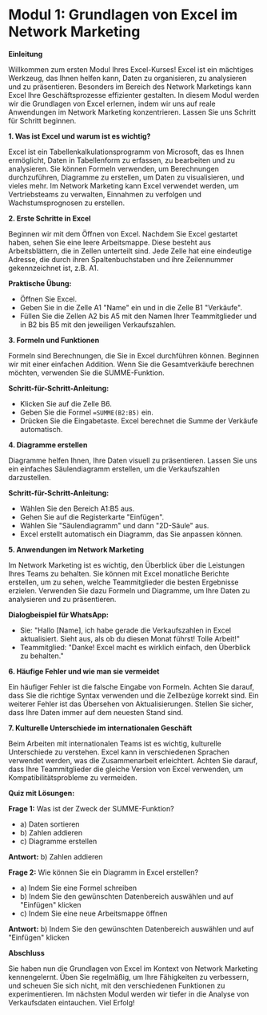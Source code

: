 # **Modul 1: Grundlagen von Excel im Network Marketing**

**Einleitung**

Willkommen zum ersten Modul Ihres Excel-Kurses! Excel ist ein mächtiges Werkzeug, das Ihnen helfen kann, Daten zu organisieren, zu analysieren und zu präsentieren. Besonders im Bereich des Network Marketings kann Excel Ihre Geschäftsprozesse effizienter gestalten. In diesem Modul werden wir die Grundlagen von Excel erlernen, indem wir uns auf reale Anwendungen im Network Marketing konzentrieren. Lassen Sie uns Schritt für Schritt beginnen.

**1. Was ist Excel und warum ist es wichtig?**

Excel ist ein Tabellenkalkulationsprogramm von Microsoft, das es Ihnen ermöglicht, Daten in Tabellenform zu erfassen, zu bearbeiten und zu analysieren. Sie können Formeln verwenden, um Berechnungen durchzuführen, Diagramme zu erstellen, um Daten zu visualisieren, und vieles mehr. Im Network Marketing kann Excel verwendet werden, um Vertriebsteams zu verwalten, Einnahmen zu verfolgen und Wachstumsprognosen zu erstellen.

**2. Erste Schritte in Excel**

Beginnen wir mit dem Öffnen von Excel. Nachdem Sie Excel gestartet haben, sehen Sie eine leere Arbeitsmappe. Diese besteht aus Arbeitsblättern, die in Zellen unterteilt sind. Jede Zelle hat eine eindeutige Adresse, die durch ihren Spaltenbuchstaben und ihre Zeilennummer gekennzeichnet ist, z.B. A1.

**Praktische Übung:**

- Öffnen Sie Excel.
- Geben Sie in die Zelle A1 "Name" ein und in die Zelle B1 "Verkäufe".
- Füllen Sie die Zellen A2 bis A5 mit den Namen Ihrer Teammitglieder und in B2 bis B5 mit den jeweiligen Verkaufszahlen.

**3. Formeln und Funktionen**

Formeln sind Berechnungen, die Sie in Excel durchführen können. Beginnen wir mit einer einfachen Addition. Wenn Sie die Gesamtverkäufe berechnen möchten, verwenden Sie die SUMME-Funktion.

**Schritt-für-Schritt-Anleitung:**

- Klicken Sie auf die Zelle B6.
- Geben Sie die Formel `=SUMME(B2:B5)` ein.
- Drücken Sie die Eingabetaste. Excel berechnet die Summe der Verkäufe automatisch.

**4. Diagramme erstellen**

Diagramme helfen Ihnen, Ihre Daten visuell zu präsentieren. Lassen Sie uns ein einfaches Säulendiagramm erstellen, um die Verkaufszahlen darzustellen.

**Schritt-für-Schritt-Anleitung:**

- Wählen Sie den Bereich A1:B5 aus.
- Gehen Sie auf die Registerkarte "Einfügen".
- Wählen Sie "Säulendiagramm" und dann "2D-Säule" aus.
- Excel erstellt automatisch ein Diagramm, das Sie anpassen können.

**5. Anwendungen im Network Marketing**

Im Network Marketing ist es wichtig, den Überblick über die Leistungen Ihres Teams zu behalten. Sie können mit Excel monatliche Berichte erstellen, um zu sehen, welche Teammitglieder die besten Ergebnisse erzielen. Verwenden Sie dazu Formeln und Diagramme, um Ihre Daten zu analysieren und zu präsentieren.

**Dialogbeispiel für WhatsApp:**

- Sie: "Hallo [Name], ich habe gerade die Verkaufszahlen in Excel aktualisiert. Sieht aus, als ob du diesen Monat führst! Tolle Arbeit!"
- Teammitglied: "Danke! Excel macht es wirklich einfach, den Überblick zu behalten."

**6. Häufige Fehler und wie man sie vermeidet**

Ein häufiger Fehler ist die falsche Eingabe von Formeln. Achten Sie darauf, dass Sie die richtige Syntax verwenden und die Zellbezüge korrekt sind. Ein weiterer Fehler ist das Übersehen von Aktualisierungen. Stellen Sie sicher, dass Ihre Daten immer auf dem neuesten Stand sind.

**7. Kulturelle Unterschiede im internationalen Geschäft**

Beim Arbeiten mit internationalen Teams ist es wichtig, kulturelle Unterschiede zu verstehen. Excel kann in verschiedenen Sprachen verwendet werden, was die Zusammenarbeit erleichtert. Achten Sie darauf, dass Ihre Teammitglieder die gleiche Version von Excel verwenden, um Kompatibilitätsprobleme zu vermeiden.

**Quiz mit Lösungen:**

**Frage 1:** Was ist der Zweck der SUMME-Funktion?
- a) Daten sortieren
- b) Zahlen addieren
- c) Diagramme erstellen

**Antwort:** b) Zahlen addieren

**Frage 2:** Wie können Sie ein Diagramm in Excel erstellen?
- a) Indem Sie eine Formel schreiben
- b) Indem Sie den gewünschten Datenbereich auswählen und auf "Einfügen" klicken
- c) Indem Sie eine neue Arbeitsmappe öffnen

**Antwort:** b) Indem Sie den gewünschten Datenbereich auswählen und auf "Einfügen" klicken

**Abschluss**

Sie haben nun die Grundlagen von Excel im Kontext von Network Marketing kennengelernt. Üben Sie regelmäßig, um Ihre Fähigkeiten zu verbessern, und scheuen Sie sich nicht, mit den verschiedenen Funktionen zu experimentieren. Im nächsten Modul werden wir tiefer in die Analyse von Verkaufsdaten eintauchen. Viel Erfolg!